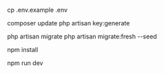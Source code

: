 cp .env.example .env

composer update
php artisan key:generate

php artisan migrate
php artisan migrate:fresh --seed

npm install

npm run dev
